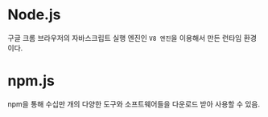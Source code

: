 # Node.js
구글 크롬 브라우저의 자바스크립트 실행 엔진인 `V8 엔진`을 이용해서 만든 런타임 환경이다.

# npm.js
npm을 통해 수십만 개의 다양한 도구와 소프트웨어들을 다운로드 받아 사용할 수 있음.
